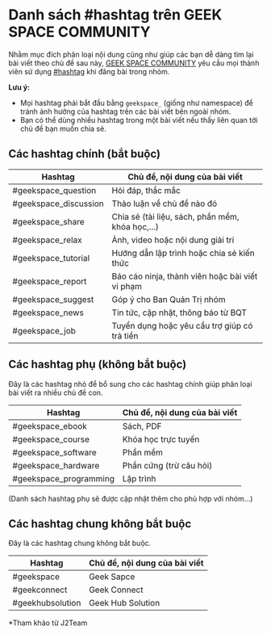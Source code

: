 # Danh sách #hashtag trên GEEK SPACE COMMUNITY

Nhằm mục đích phân loại nội dung cũng như giúp các bạn dễ dàng tìm lại bài viết theo chủ đề sau này, [GEEK SPACE COMMUNITY](https://www.facebook.com/groups/geekspacecommunity) yêu cầu mọi thành viên sử dụng [#hashtag](https://www.facebook.com/help/587836257914341) khi đăng bài trong nhóm.

**Lưu ý:**
- Mọi hashtag phải bắt đầu bằng `geekspace_` (giống như namespace) để tránh ảnh hưởng của hashtag trên các bài viết bên ngoài nhóm.
- Bạn có thể dùng nhiều hashtag trong một bài viết nếu thấy liên quan tới chủ đề bạn muốn chia sẻ.

## Các hashtag chính (bắt buộc)

| Hashtag            | Chủ đề, nội dung của bài viết                    |
|--------------------|--------------------------------------------------|
| #geekspace_question   | Hỏi đáp, thắc mắc                                |
| #geekspace_discussion | Thảo luận về chủ đề nào đó                       |
| #geekspace_share      | Chia sẻ (tài liệu, sách, phần mềm, khóa học,...) |
| #geekspace_relax      | Ảnh, video hoặc nội dung giải trí                |
| #geekspace_tutorial   | Hướng dẫn lập trình hoặc chia sẻ kiến thức       |
| #geekspace_report     | Báo cáo ninja, thành viên hoặc bài viết vi phạm  |
| #geekspace_suggest    | Góp ý cho Ban Quản Trị nhóm                      |
| #geekspace_news       | Tin tức, cập nhật, thông báo từ BQT              |
| #geekspace_job        | Tuyển dụng hoặc yêu cầu trợ giúp có trả tiền     |

## Các hashtag phụ (không bắt buộc)

Đây là các hashtag nhỏ để bổ sung cho các hashtag chính giúp phân loại bài viết ra nhiều chủ đề con.

| Hashtag             | Chủ đề, nội dung của bài viết |
|---------------------|-------------------------------|
| #geekspace_ebook       | Sách, PDF                     |
| #geekspace_course      | Khóa học trực tuyến           |
| #geekspace_software    | Phần mềm                      |
| #geekspace_hardware    | Phần cứng (trừ câu hỏi)       |
| #geekspace_programming | Lập trình                     |

(Danh sách hashtag phụ sẽ được cập nhật thêm cho phù hợp với nhóm...)

## Các hashtag chung không bắt buộc

Đây là các hashtag chung không bắt buộc.

| Hashtag             | Chủ đề, nội dung của bài viết |
|---------------------|-------------------------------|
| #geekspace       | Geek Sapce                   |
| #geekconnect      | Geek Connect           |
| #geekhubsolution    | Geek Hub Solution                      |

*Tham khảo từ J2Team